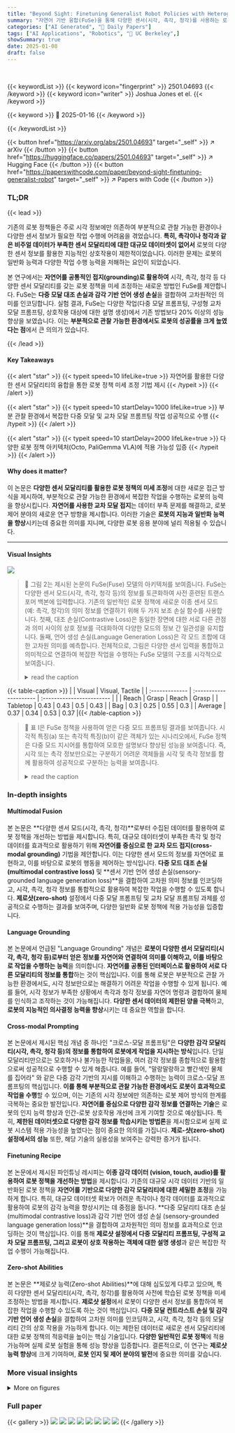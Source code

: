 ```yaml
---
title: "Beyond Sight: Finetuning Generalist Robot Policies with Heterogeneous Sensors via Language Grounding"
summary: "자연어 기반 융합(FuSe)을 통해 다양한 센서(시각, 촉각, 청각)를 사용하는 로봇 정책을 미세 조정하여 부분 관찰 환경에서 로봇의 성능을 획기적으로 향상시켰습니다."
categories: ["AI Generated", "🤗 Daily Papers"]
tags: ["AI Applications", "Robotics", "🏢 UC Berkeley",]
showSummary: true
date: 2025-01-08
draft: false
---
```


<br>

{{< keywordList >}}
{{< keyword icon="fingerprint" >}} 2501.04693 {{< /keyword >}}
{{< keyword icon="writer" >}} Joshua Jones et el. {{< /keyword >}}
 
{{< keyword >}} 🤗 2025-01-16 {{< /keyword >}}
 
{{< /keywordList >}}

{{< button href="https://arxiv.org/abs/2501.04693" target="_self" >}}
↗ arXiv
{{< /button >}}
{{< button href="https://huggingface.co/papers/2501.04693" target="_self" >}}
↗ Hugging Face
{{< /button >}}
{{< button href="https://paperswithcode.com/paper/beyond-sight-finetuning-generalist-robot" target="_self" >}}
↗ Papers with Code
{{< /button >}}




### TL;DR


{{< lead >}}

기존의 로봇 정책들은 주로 시각 정보에만 의존하여 부분적으로 관찰 가능한 환경이나 다양한 센서 정보가 필요한 작업 수행에 어려움을 겪었습니다.  **특히, 촉각이나 청각과 같은 비주얼 데이터가 부족한 센서 모달리티에 대한 대규모 데이터셋이 없어서**  로봇의 다양한 센서 정보를 활용한 지능적인 상호작용이 제한적이었습니다.  이러한 문제는 로봇의 일반화 능력과 다양한 작업 수행 능력을 저해하는 요인이 되었습니다.



본 연구에서는 **자연어를 공통적인 접지(grounding)로 활용하여** 시각, 촉각, 청각 등 다양한 센서 모달리티를 갖는 로봇 정책을 미세 조정하는 새로운 방법인 FuSe를 제안합니다. FuSe는 **다중 모달 대조 손실과 감각 기반 언어 생성 손실**을 결합하여 고차원적인 의미를 인코딩합니다. 실험 결과, FuSe는 다양한 작업(다중 모달 프롬프팅, 구성형 교차 모달 프롬프팅, 상호작용 대상에 대한 설명 생성)에서 기존 방법보다 20% 이상의 성능 향상을 보였습니다.  이는 **부분적으로 관찰 가능한 환경에서도 로봇의 성공률을 크게 높였다는 점**에서 큰 의의가 있습니다.

{{< /lead >}}


#### Key Takeaways

{{< alert "star" >}}
{{< typeit speed=10 lifeLike=true >}} 자연어를 활용한 다양한 센서 모달리티의 융합을 통한 로봇 정책 미세 조정 기법 제시 {{< /typeit >}}
{{< /alert >}}

{{< alert "star" >}}
{{< typeit speed=10 startDelay=1000 lifeLike=true >}} 부분 관찰 환경에서 복잡한 다중 모달 및 교차 모달 프롬프팅 작업 성공적으로 수행 {{< /typeit >}}
{{< /alert >}}

{{< alert "star" >}}
{{< typeit speed=10 startDelay=2000 lifeLike=true >}} 다양한 로봇 정책 아키텍처(Octo, PaliGemma VLA)에 적용 가능성 입증 {{< /typeit >}}
{{< /alert >}}

#### Why does it matter?
이 논문은 **다양한 센서 모달리티를 활용한 로봇 정책의 미세 조정**에 대한 새로운 접근 방식을 제시하여, 부분적으로 관찰 가능한 환경에서 복잡한 작업을 수행하는 로봇의 능력을 향상시킵니다.  **자연어를 사용한 교차 모달 접지**는 데이터 부족 문제를 해결하고, 로봇 제어 분야의 새로운 연구 방향을 제시합니다. 이러한 기술은 **로봇의 지능과 일반화 능력을 향상**시키는데 중요한 의미를 지니며, 다양한 로봇 응용 분야에 널리 적용될 수 있습니다.

------
#### Visual Insights



![](https://arxiv.org/html/2501.04693/x1.png)

> 🔼 그림 2는 제시된 논문의 FuSe(Fuse) 모델의 아키텍처를 보여줍니다.  FuSe는 다양한 센서 모드(시각, 촉각, 청각 등)의 정보를 토큰화하여 사전 훈련된 트랜스포머 백본에 입력합니다.  기존의 일반적인 로봇 정책에 새로운 이종 센서 모드(예: 촉각, 청각)의 의미 정보를 연결하기 위해 두 가지 보조 손실 함수를 사용합니다.  첫째, 대조 손실(Contrastive Loss)은 동일한 장면에 대한 서로 다른 관점과 의미 사이의 상호 정보를 극대화하여 다양한 모드의 정보 간 일관성을 유지합니다.  둘째, 언어 생성 손실(Language Generation Loss)은 각 모드 조합에 대한 고차원 의미를 예측합니다.  전체적으로, 그림은 다양한 센서 입력을 통합하고 의미적으로 연결하여 복잡한 작업을 수행하는 FuSe 모델의 구조를 시각적으로 보여줍니다.
> <details>
> <summary>read the caption</summary>
> Figure 2: Architecture: We finetune pre-trained generalist robot policies by tokenizing all heteregoneous sensing modalities and passing them though a pre-trained transformer backbone. Crucially, we apply two auxiliary losses that help connect the semantic knowledge of pre-trained generalist policies with new heterogeneous modalities, such as touch and audio. Concretely, we apply both a contrastive loss that aims to maximize mutual information between different views and semantics of the same scene, and a language generation loss that predicts high-level semantics for each modality combination.
> </details>





{{< table-caption >}}
|               | Visual                | Visual, Tactile           |
| :------------- | :--------------------- | :------------------------ |
|               | Reach | Grasp | Reach | Grasp |
| Tabletop      | 0.43 | 0.43 | 0.5  | 0.43 |
| Bag           | 0.3  | 0.25 | 0.55 | 0.3  |
| Average       | 0.37 | 0.34 | 0.53 | 0.37 |{{< /table-caption >}}

> 🔼 표 I은 FuSe 정책을 사용하여 얻은 다중 모드 프롬프팅 결과를 보여줍니다. 시각적 특징(a) 또는 촉각적 특징(b)이 같은 객체가 있는 시나리오에서, FuSe 정책은 다중 모드 지시어를 통합하여 모호한 설명보다 향상된 성능을 보여줍니다. 즉, 시각 또는 촉각 정보만으로는 구분하기 어려운 객체들을 시각 및 촉각 정보를 함께 활용하여 성공적으로 구분하는 능력을 보여줍니다.
> <details>
> <summary>read the caption</summary>
> TABLE I: Multimodal prompting results obtained with the FuSe policy on scenarios that present objects sharing the same visual (a) or tactile (b) features. Our policy incorporate multimodal instructions and improves over ambiguous descriptions.
> </details>





### In-depth insights


#### Multimodal Fusion
본 논문은 **다양한 센서 모드(시각, 촉각, 청각)**로부터 수집된 데이터를 활용하여 로봇 정책을 개선하는 방법을 제시합니다. 특히, 대규모 데이터셋이 부족한 촉각 및 청각 데이터를 효과적으로 활용하기 위해 **자연어를 중심으로 한 교차 모드 접지(cross-modal grounding)** 기법을 제안합니다. 이는 다양한 센서 모드의 정보를 자연어로 표현하고, 이를 바탕으로 로봇의 행동을 제어하는 방식입니다.  **다중 모드 대조 손실(multimodal contrastive loss)** 및 **센서 기반 언어 생성 손실(sensory-grounded language generation loss)**을 결합하여 고차원 의미 정보를 인코딩하고, 시각, 촉각, 청각 정보를 통합적으로 활용하여 복잡한 작업을 수행할 수 있도록 합니다.  **제로샷(zero-shot)** 설정에서 다중 모달 프롬프팅 및 교차 모달 프롬프팅 과제를 성공적으로 수행하는 결과를 보여주며, 다양한 일반화 로봇 정책에 적용 가능성을 입증합니다.

#### Language Grounding
본 논문에서 언급된 "Language Grounding" 개념은 **로봇이 다양한 센서 모달리티(시각, 촉각, 청각 등)로부터 얻은 정보를 자연어와 연결하여 의미를 이해하고, 이를 바탕으로 작업을 수행하는 능력**을 의미합니다.  **자연어를 공통된 인터페이스로 활용하여 서로 다른 모달리티의 정보를 통합**하는 것이 핵심입니다.  이를 통해 로봇은 부분적으로 관찰 가능한 환경에서도, 시각 정보만으로는 해결하기 어려운 작업을 수행할 수 있게 됩니다.  예를 들어, 시각 정보가 부족한 상황에서 촉각과 청각 정보를 자연어 명령과 결합하여 물체를 인식하고 조작하는 것이 가능해집니다.  **다양한 센서 데이터의 제한된 양을 극복**하고, **로봇의 지능적인 의사결정 능력을 향상**시키는 데 중요한 역할을 합니다.

#### Cross-modal Prompting
본 논문에서 제시된 핵심 개념 중 하나인 "크로스-모달 프롬프팅"은 **다양한 감각 모달리티(시각, 촉각, 청각 등)의 정보를 통합하여 로봇에게 작업을 지시하는 방식**입니다.  단일 모달리티만으로는 모호하거나 불가능한 작업들을, 여러 감각 정보를 종합적으로 활용함으로써 성공적으로 수행할 수 있게 해줍니다. 예를 들어, "말랑말랑하고 빨간색인 물체를 집어라" 와 같은 다중 감각 기반의 지시를 이해하고 수행하는 능력이 크로스-모달 프롬프팅의 핵심입니다.  **이를 통해 부분적으로 관찰 가능한 환경에서도 로봇이 효과적으로 작업을 수행**할 수 있으며, 이는 기존의 시각 정보에만 의존하는 로봇 제어 방식의 한계를 극복하는 중요한 발전입니다.  **자연어를 중심으로 다양한 감각 정보를 연결하는 기술**은 로봇의 인지 능력 향상과 인간-로봇 상호작용 개선에 크게 기여할 것으로 예상됩니다.  특히, **제한된 데이터셋으로 다양한 감각 정보를 학습시키는 방법론**을 제시함으로써 실제 로봇 시스템 적용 가능성을 높였다는 점이 중요한 의의를 가집니다.  **제로-샷(zero-shot) 설정에서의 성능** 또한, 해당 기술의 실용성을 보여주는 강력한 증거가 됩니다.

#### Finetuning Recipe
본 논문에서 제시된 파인튜닝 레시피는 **이종 감각 데이터 (vision, touch, audio)를 활용하여 로봇 정책을 개선하는 방법**을 제시합니다.  기존의 대규모 시각 데이터 기반의 일반화된 로봇 정책을 **자연어를 기반으로 다양한 감각 모달리티에 대한 세밀한 조정**을 가능하게 합니다. 특히, 대규모 데이터셋 확보가 어려운 촉각이나 청각 데이터를 효과적으로 활용하여 로봇의 감각 능력을 향상시키는 데 중점을 둡니다.  **다중 모달리티 대조 손실 (multimodal contrastive loss)과 감각 기반 언어 생성 손실 (sensory-grounded language generation loss)**을 결합하여 고차원적인 의미 정보를 효과적으로 인코딩하는 것이 핵심입니다. 이를 통해 **제로샷 설정에서 다중 모달리티 프롬프팅, 구성적 교차 모달 프롬프팅, 그리고 로봇이 상호 작용하는 객체에 대한 설명 생성**과 같은 복잡한 작업 수행이 가능해집니다.

#### Zero-shot Abilities
본 논문은 **제로샷 능력(Zero-shot Abilities)**에 대해 심도있게 다루고 있으며, 특히 다양한 센서 모달리티(시각, 촉각, 청각)를 활용하여 사전에 학습된 로봇 정책을 미세 조정하는 방법을 제시합니다.  **제로샷 설정**에서 로봇이 다양한 센서 정보를 통합하여 복잡한 작업을 수행할 수 있도록 하는 것이 핵심입니다.  **다중 모달 컨트라스트 손실 및 감각 기반 언어 생성 손실**을 결합하여 고차원 의미를 인코딩하고, 시각, 촉각, 청각 등의 모달리티 간의 상호 작용을 가능하게 합니다.  이는 제한된 데이터로 새로운 센서 모달리티에 대한 로봇 정책의 적응력을 높이는 핵심 기술입니다.  **다양한 일반적인 로봇 정책**에 적용 가능하며 실제 로봇 실험을 통해 성능 향상을 입증합니다.  결론적으로, 이 연구는 **제로샷 능력 향상**에 크게 기여하며, **로봇 인지 및 제어 분야의 발전**에 중요한 의미를 갖습니다.


### More visual insights

<details>
<summary>More on figures
</summary>


![](https://arxiv.org/html/2501.04693/x2.png)

> 🔼 그림 3은 연구에서 사용된 WidowX 로봇에 장착된 다양한 센서 모듈들을 보여줍니다. 로봇 팔에는 3D 카메라, 손목에 부착된 카메라, 손가락에 장착된 두 개의 DIGIT 촉각 센서, 마이크로폰, 9축 관성 측정 장치(IMU) 등 여러 센서가 설치되어 있습니다. 이 그림은 로봇 시스템에 어떤 종류의 센서들이 사용되었는지, 그리고 각 센서의 위치를 시각적으로 보여줍니다. 이를 통해 로봇이 다양한 감각 정보를 수집하고 통합하여 작업을 수행한다는 것을 이해하는데 도움이 됩니다.
> <details>
> <summary>read the caption</summary>
> Figure 3: Visualization of the various sensor modalities on our WidowX robot.
> </details>



![](https://arxiv.org/html/2501.04693/extracted/6132414/figures/test_objects.jpg)

> 🔼 그림은 평가 목적으로 사용된 물체들을 보여줍니다.  논문의 실험에서 사용된 다양한 모양, 재질, 색상, 크기의 물체들을 보여주는 사진입니다. 이 그림을 통해, 로봇이 다양한 물체를 다루는 능력을 평가하기 위해 사용된 물체들의 다양성을 확인할 수 있습니다.
> <details>
> <summary>read the caption</summary>
> (a) Objects used for evaluation purposes.
> </details>



![](https://arxiv.org/html/2501.04693/extracted/6132414/figures/train_objects.jpg)

> 🔼 그림 (b)는 본 논문의 실험에 사용된 훈련 데이터에 포함된 물체들을 보여줍니다. 다양한 모양, 재질, 색상, 경도 및 표면 특성을 가진 여러 물체들이 포함되어 있어, 로봇이 다양한 상황에서 물체를 다루는 능력을 평가하는 데 사용됩니다.  각 물체는 로봇의 시각, 촉각 및 청각 센서를 통해 다양한 특징을 포착할 수 있도록 선택되었습니다. 이러한 다양한 물체 데이터는 로봇 정책이 다양한 환경에서 일반화될 수 있도록 돕습니다.
> <details>
> <summary>read the caption</summary>
> (b) Objects included in the training data.
> </details>



</details>






### Full paper

{{< gallery >}}
<img src="paper_images/1.png" class="grid-w50 md:grid-w33 xl:grid-w25" />
<img src="paper_images/2.png" class="grid-w50 md:grid-w33 xl:grid-w25" />
<img src="paper_images/3.png" class="grid-w50 md:grid-w33 xl:grid-w25" />
<img src="paper_images/4.png" class="grid-w50 md:grid-w33 xl:grid-w25" />
<img src="paper_images/5.png" class="grid-w50 md:grid-w33 xl:grid-w25" />
<img src="paper_images/6.png" class="grid-w50 md:grid-w33 xl:grid-w25" />
<img src="paper_images/7.png" class="grid-w50 md:grid-w33 xl:grid-w25" />
<img src="paper_images/8.png" class="grid-w50 md:grid-w33 xl:grid-w25" />
{{< /gallery >}}